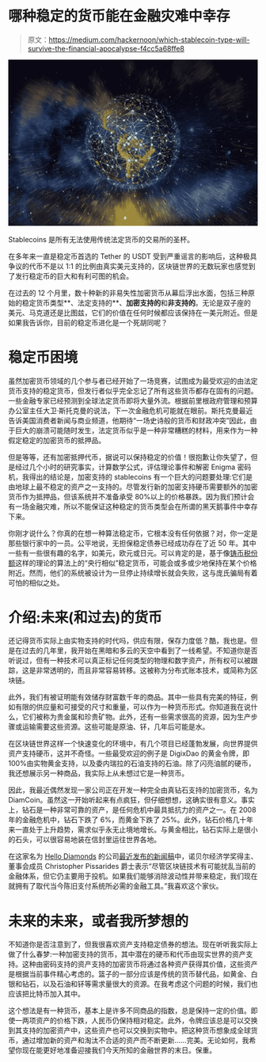 # 哪种稳定的货币能在金融灾难中幸存

> 原文：<https://medium.com/hackernoon/which-stablecoin-type-will-survive-the-financial-apocalypse-f4cc5a68ffe8>

![](img/0b815cc582c1b5c08c20a2ec3d72e860.png)

Stablecoins 是所有无法使用传统法定货币的交易所的圣杯。

在多年来一直是稳定币首选的 Tether 的 USDT 受到严重谣言的影响后，这种极具争议的代币不是以 1:1 的比例由真实美元支持的，区块链世界的无数玩家也感觉到了发行稳定币的巨大和有利可图的机会。

在过去的 12 个月里，数十种新的非易失性加密货币从幕后浮出水面，包括三种原始的稳定货币类型**、法定支持的**、**加密支持的**和**非支持的**。无论是双子座的美元、马克道还是比图兹，它们的价值在任何时候都应该保持在一美元附近。但是如果我告诉你，目前的稳定币进化是一个死胡同呢？

# 稳定币困境

虽然加密货币领域的几个参与者已经开始了一场竞赛，试图成为最受欢迎的由法定货币支持的稳定货币，但发行者似乎完全忘记了所有这些货币都存在固有的问题。一些金融专家已经预测到全球法定货币即将大量外流。根据前里根政府管理和预算办公室主任大卫·斯托克曼的说法，下一次金融危机可能就在眼前。斯托克曼最近告诉美国消费者新闻与商业频道，他期待“一场史诗般的货币和财政冲突”因此，由于巨大的崩溃可能随时发生，法定货币似乎是一种非常糟糕的材料，用来作为一种假定稳定的加密货币的抵押品。

但是等等，还有加密抵押代币，据说可以保持稳定的价值！很抱歉让你失望了，但是经过几个小时的研究事实，计算数学公式，评估理论事件和解密 Enigma 密码机，我得出的结论是，加密支持的 stablecoins 有一个巨大的问题要处理:它们是由地球上最不稳定的资产之一支持的。尽管发行新的加密支持硬币需要额外的加密货币作为抵押品，但该系统并不准备承受 80%以上的价格暴跌。因为我们预计会有一场金融灾难，所以不能保证这种稳定的货币类型会在所谓的黑天鹅事件中幸存下来。

你刚才说什么？你真的在想一种算法稳定币，它根本没有任何依据？对，你一定是那些银行家中的一员。公平地说，无担保稳定债券已经成功存在了近 50 年。其中一些有一些很有趣的名字，如美元，欧元或日元。可以肯定的是，基于像[铸币税份额](https://www.smithandcrown.com/cryptoeconomics-seignorage-shares-look-basis-carbon/)这样的理论的算法上的“央行相似”稳定货币，可能会或多或少地保持在某个价格附近。然而，他们的系统被设计为一旦停止持续增长就会失败，这与庞氏骗局有着可怕的相似之处。

# 介绍:未来(和过去)的货币

还记得货币实际上由实物支持的时代吗，供应有限，保存力度低？酷，我也是。但是在过去的几年里，我开始在黑暗和多云的天空中看到了一线希望。不知道你是否听说过，但有一种技术可以真正标记任何类型的物理和数字资产，所有权可以被跟踪，这是非常透明的，而且非常容易转移。这被称为分布式账本技术，或简称为区块链。

此外，我们有被证明能有效储存财富数千年的商品。其中一些具有完美的特征，例如有限的供应量和可接受的尺寸和重量，可以作为一种货币形式。你知道我在说什么，它们被称为贵金属和珍贵矿物。此外，还有一些需求很高的资源，因为生产步骤或运输需要这些资源。这些可能是原油、钚，几年后可能是水。

在区块链世界这样一个快速变化的环境中，有几个项目已经蓬勃发展，向世界提供资产支持硬币，这并不奇怪。一些最受欢迎的例子是 DigixDao 的黄金令牌，即 100%由实物黄金支持，以及委内瑞拉的石油支持的石油。除了闪亮油腻的硬币，我还想展示另一种商品，我实际上从未想过它是一种货币。

因此，我最近偶然发现一家公司正在开发一种完全由真钻石支持的加密货币，名为 DiamCoin。虽然这一开始听起来有点疯狂，但仔细想想，这确实很有意义。事实上，钻石是一种非常可靠的资产，是任何危机中最具抵抗力的资产之一。在 2008 年的金融危机中，钻石下跌了 6%，而黄金下跌了 25%。此外，钻石价格几十年来一直处于上升趋势，需求似乎永无止境地增长。与黄金相比，钻石实际上是很小的石头，可以很容易地装在信封里运往世界各地。

在这家名为 [Hello Diamonds](http://www.hello-diamonds.com) 的公司[最近发布的新闻稿](https://www.openpr.com/news/1322903/Hello-Group-announces-blockchain-powered-diamond-platform-backed-by-Economics-Nobel-Prize-winner.html)中，诺贝尔经济学奖得主、董事会成员 Christopher Pissarides 爵士表示“尽管区块链技术有可能扰乱当前的金融体系，但它仍主要用于投机。如果我们能够消除波动性并带来稳定，我们现在就拥有了取代当今陈旧支付系统所必需的金融工具。”我喜欢这个家伙。

# 未来的未来，或者我所梦想的

不知道你是否注意到了，但我很喜欢资产支持稳定债券的想法。现在听听我实际上做了什么春梦:一种加密支持的货币，其中潜在的硬币和代币由现实世界的资产支持。这种由密码支持的资产支持的加密货币将通过各种资产获得其价值，这些资产是根据当前事件精心考虑的。篮子的一部分应该是传统的货币替代品，如黄金、白银和钻石，以及石油和钚等需求量很大的资源。在我考虑这个问题的时候，我们也应该把比特币加入其中。

这个想法是有一种货币，基本上是许多不同商品的指数，总是保持一定的价值。即使一两项资产的价格下跌，人民币仍保持相对稳定。此外，令牌应该总是可以交换到其支持的加密资产中，这些资产也可以交换到实物中。把这种货币想象成全球货币，通过增加新的资产和淘汰不合适的资产而不断更新……完美。无论如何，我希望你现在能更好地准备迎接我们今天所知的金融世界的末日。保重。